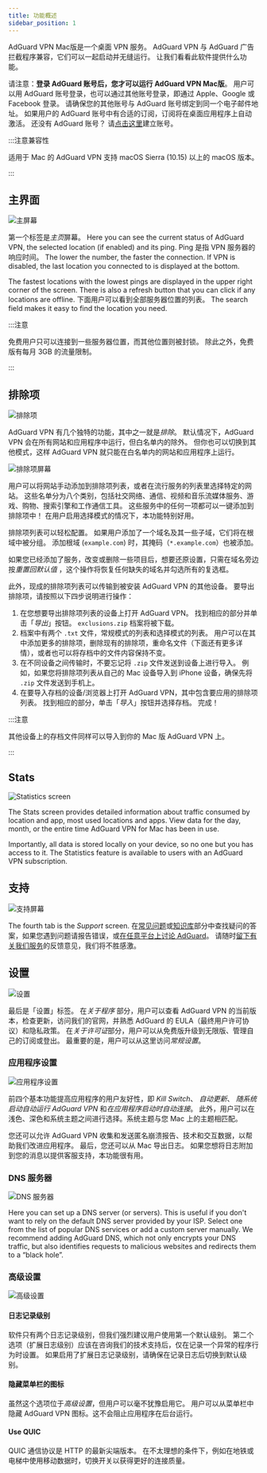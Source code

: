 ```yaml
---
title: 功能概述
sidebar_position: 1
---
```


AdGuard VPN Mac版是一个桌面 VPN 服务。 AdGuard VPN 与 AdGuard 广告拦截程序兼容，它们可以一起启动并无缝运行。 让我们看看此软件提供什么功能。

请注意：**登录 AdGuard 账号后，您才可以运行 AdGuard VPN Mac版**。 用户可以用 AdGuard 账号登录，也可以通过其他账号登录，即通过 Apple、Google 或 Facebook 登录。 请确保您的其他账号与 AdGuard 账号绑定到同一个电子邮件地址。 如果用户的 AdGuard 账号中有合适的订阅，订阅将在桌面应用程序上自动激活。 还没有 AdGuard 账号？ 请[点击这里](https://auth.adguard.com/registration.html)建立账号。

:::注意兼容性

适用于 Mac 的 AdGuard VPN 支持 macOS Sierra (10.15) 以上的 macOS 版本。

:::

## 主界面

![主屏幕](https://cdn.adguardvpn.com/content/kb/vpn/mac/vpn_main_new_en.jpeg)

第一个标签是*主页*屏幕。 Here you can see the current status of AdGuard VPN, the selected location (if enabled) and its ping. Ping 是指 VPN 服务器的响应时间。 The lower the number, the faster the connection. If VPN is disabled, the last location you connected to is displayed at the bottom.

The fastest locations with the lowest pings are displayed in the upper right corner of the screen. There is also a refresh button that you can click if any locations are offline. 下面用户可以看到全部服务器位置的列表。 The search field makes it easy to find the location you need.

:::注意

免费用户只可以连接到一些服务器位置，而其他位置则被封锁。 除此之外，免费版有每月 3GB 的流量限制。

:::

## 排除项

![排除项](https://cdn.adguardvpn.com/content/kb/vpn/mac/exclusions_new_en.png)

AdGuard VPN 有几个独特的功能，其中之一就是*排除*。 默认情况下，AdGuard VPN 会在所有网站和应用程序中运行，但白名单内的除外。 但你也可以切换到其他模式，这样 AdGuard VPN 就只能在白名单内的网站和应用程序上运行。

![排除项屏幕](https://cdn.adguardvpn.com/content/kb/vpn/mac/services_new_en.png)

用户可以将网站手动添加到排除项列表，或者在流行服务的列表里选择特定的网站。 这些名单分为八个类别，包括社交网络、通信、视频和音乐流媒体服务、游戏、购物、搜索引擎和工作通信工具。 这些服务中的任何一项都可以一键添加到排除项中！ 在用户启用选择模式的情况下，本功能特别好用。

排除项列表可以轻松配置。 如果用户添加了一个域名及其一些子域，它们将在根域中被分组。 添加根域 (`example.com`) 时，其掩码（`*.example.com`）也被添加。

如果您已经添加了服务，改变或删除一些项目后，想要还原设置，只需在域名旁边按*重置回默认值* ，这个操作将恢复任何缺失的域名并勾选所有的复选框。

此外，现成的排除项列表可以传输到被安装 AdGuard VPN 的其他设备。 要导出排除项，请按照以下四步说明进行操作：

1. 在您想要导出排除项列表的设备上打开 AdGuard VPN。 找到相应的部分并单击「*导出*」按钮。 `exclusions.zip` 档案将被下载。
2. 档案中有两个 `.txt` 文件，常规模式的列表和选择模式的列表。 用户可以在其中添加更多的排除项，删除现有的排除项，重命名文件（下面还有更多详情），或者也可以将存档中的文件内容保持不变。
3. 在不同设备之间传输时，不要忘记将 `.zip` 文件发送到设备上进行导入。 例如，如果您将排除项列表从自己的 Mac 设备导入到 iPhone 设备，确保先将 `.zip` 文件发送到手机上。
4. 在要导入存档的设备/浏览器上打开 AdGuard VPN，其中包含要应用的排除项列表。 找到相应的部分，单击「*导入*」按钮并选择存档。 完成！

:::注意

其他设备上的存档文件同样可以导入到你的 Mac 版 AdGuard VPN 上。

:::

## Stats

![Statistics screen](https://cdn.adguardvpn.com/content/kb/vpn/mac/statistics_en.png)

The Stats screen provides detailed information about traffic consumed by location and app, most used locations and apps. View data for the day, month, or the entire time AdGuard VPN for Mac has been in use.

Importantly, all data is stored locally on your device, so no one but you has access to it. The Statistics feature is available to users with an AdGuard VPN subscription.

## 支持

![支持屏幕](https://cdn.adguardvpn.com/content/kb/vpn/mac/support_new_en.png)

The fourth tab is the *Support* screen. 在[常见问题](https://adguard-vpn.com/welcome.html#faq)或[知识库](/)部分中查找疑问的答案，如果您遇到问题请报告错误，或[在任意平台上讨论 AdGuard](https://adguard.com/discuss.html)。 请随时[留下有关我们服务](https://surveys.adguard.com/vpn_mac/form.html)的反馈意见，我们将不胜感激。

## 设置

![设置](https://cdn.adguardvpn.com/content/kb/vpn/mac/settings_new_en.png)

最后是「设置」标签。 在*关于程序* 部分，用户可以查看 AdGuard VPN 的当前版本，检查更新，访问我们的官网，并熟悉 AdGuard 的 EULA（最终用户许可协议）和隐私政策。 在*关于许可证*部分，用户可以从免费版升级到无限版、管理自己的订阅或登出。 最重要的是，用户可以从这里访问*常规设置*。

### 应用程序设置

![应用程序设置](https://cdn.adguardvpn.com/content/kb/vpn/mac/general-settings_new_en.png)

前四个基本功能提高应用程序的用户友好性，即 *Kill Switch*、 *自动更新*、 *随系统启动自动运行 AdGuard VPN* 和*在应用程序启动时自动连接*。 此外，用户可以在浅色、深色和系统主题之间进行选择。系统主题与您 Mac 上的主题相匹配。

您还可以允许 AdGuard VPN 收集和发送匿名崩溃报告、技术和交互数据，以帮助我们改进应用程序。 最后，您还可以从 Mac 导出日志。 如果您想将日志附加到您的消息以提供客服支持，本功能很有用。

### DNS 服务器

![DNS 服务器](https://cdn.adguardvpn.com/content/kb/vpn/mac/dns_new_en.png)

Here you can set up a DNS server (or servers). This is useful if you don't want to rely on the default DNS server provided by your ISP. Select one from the list of popular DNS services or add a custom server manually. We recommend adding AdGuard DNS, which not only encrypts your DNS traffic, but also identifies requests to malicious websites and redirects them to a “black hole”.

### 高级设置

![高级设置](https://cdn.adguardvpn.com/content/kb/vpn/mac/advanced-settings_new_en.png)

#### 日志记录级别

软件只有两个日志记录级别，但我们强烈建议用户使用第一个默认级别。 第二个选项（扩展日志级别）应该在咨询我们的技术支持后，仅在记录一个异常的程序行为时设置。 如果启用了扩展日志记录级别，请确保在记录日志后切换到默认级别。

#### 隐藏菜单栏的图标

虽然这个选项位于*高级设置*，但用户可以毫不犹豫启用它。 用户可以从菜单栏中隐藏 AdGuard VPN 图标。这不会阻止应用程序在后台运行。

#### Use QUIC

QUIC 通信协议是 HTTP 的最新尖端版本。 在不太理想的条件下，例如在地铁或电梯中使用移动数据时，切换开关以获得更好的连接质量。
